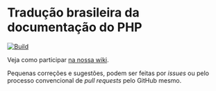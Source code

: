 # Tradução brasileira da documentação do PHP

[![Build](https://github.com/php/doc-pt_br/actions/workflows/build.yaml/badge.svg?branch=master)](https://github.com/php/doc-pt_br/actions/workflows/build.yaml)

Veja como participar [na nossa wiki](https://github.com/php/doc-pt_br/wiki).

Pequenas correções e sugestões, podem ser feitas por *issues* ou pelo processo convencional de *pull requests* pelo GitHub mesmo.
